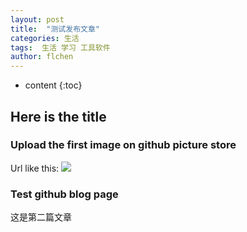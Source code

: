 ```yaml
---
layout: post
title:  "测试发布文章"
categories: 生活
tags:  生活 学习 工具软件  
author: flchen
---
```


* content
{:toc}

## Here is the title

### Upload the first image on github picture store

Url like this: ![](https://raw.githubusercontent.com/mrCalmdow/blogPhoto/master/20190728151324.png?token=AEGQZT5DWENILL5LQQMX6CC5HVFVI)



### Test github blog page
这是第二篇文章
